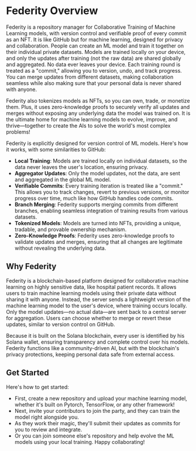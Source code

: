 # Federity Overview 
Federity is a repository manager for Collaborative Training of Machine Learning models, with version control and verifiable proof of every commit as an NFT. It is like GitHub but for machine learning, designed for privacy and collaboration. People can create an ML model and train it together on their individual private datasets. Models are trained locally on your device, and only the updates after training (not the raw data) are shared globally and aggregated. No data ever leaves your device. Each training round is treated as a "commit," allowing you to version, undo, and track progress. You can merge updates from different datasets, making collaboration seamless while also making sure that your personal data is never shared with anyone.

Federity also tokenizes models as NFTs, so you can own, trade, or monetize them. Plus, it uses zero-knowledge proofs to securely verify all updates and merges without exposing any underlying data the model was trained on. It is the ultimate home for machine learning models to evolve, improve, and thrive—together to create the AIs to solve the world's most complex problems!

Federity is explicitly designed for version control of ML models. Here's how it works, with some similarities to GitHub:

- **Local Training**: Models are trained locally on individual datasets, so the data never leaves the user's location, ensuring privacy.
- **Aggregator Updates**: Only the model updates, not the data, are sent and aggregated in the global ML model.
- **Verifiable Commits**: Every training iteration is treated like a "commit." This allows you to track changes, revert to previous versions, or monitor progress over time, much like how GitHub handles code commits.
- **Branch Merging**: Federity supports merging commits from different branches, enabling seamless integration of training results from various datasets.
- **Tokenized Models**: Models are turned into NFTs, providing a unique, tradable, and provable ownership mechanism.
- **Zero-Knowledge Proofs**: Federity uses zero-knowledge proofs to validate updates and merges, ensuring that all changes are legitimate without revealing the underlying data.


## Why Federity
Federity is a blockchain-based platform designed for collaborative machine learning on highly sensitive data, like hospital patient records. It allows users to train machine learning models using their private data without sharing it with anyone. Instead, the server sends a lightweight version of the machine learning model to the user's device, where training occurs locally. Only the model updates—no actual data—are sent back to a central server for aggregation. Users can choose whether to merge or revert these updates, similar to version control on GitHub. 

Because it is built on the Solana blockchain, every user is identified by his Solana wallet, ensuring transparency and complete control over his models. Federity functions like a community-driven AI, but with the blockchain's privacy protections, keeping personal data safe from external access.

## Get Started
Here's how to get started: 
- First, create a new repository and upload your machine learning model, whether it's built on Pytorch, TensorFlow, or any other framework! 
- Next, invite your contributors to join the party, and they can train the model right alongside you. 
- As they work their magic, they'll submit their updates as commits for you to review and integrate. 
- Or you can join someone else's repository and help evolve the ML models using your local training. 
Happy collaborating!
